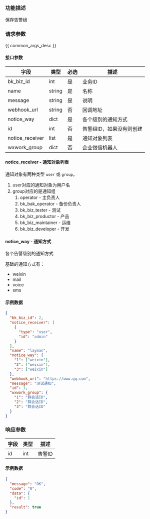 ### 功能描述

保存告警组

### 请求参数

{{ common_args_desc }}

#### 接口参数

| 字段            | 类型   | 必选 | 描述                     |
| --------------- | ------ | ---- | ------------------------ |
| bk_biz_id       | int    | 是   | 业务ID                   |
| name            | string | 是   | 名称                     |
| message         | string | 是   | 说明                     |
| webhook_url     | string | 否   | 回调地址                 |
| notice_way      | dict   | 是   | 各个级别的通知方式       |
| id              | int    | 否   | 告警组ID，如果没有则创建 |
| notice_receiver | list   | 是   | 通知对象列表             |
| wxwork_group | dict | 否 | 企业微信机器人 |

#### notice_receiver - 通知对象列表

通知对象有两种类型 `user` 或 `group`。

1. user对应的通知对象为用户名
2. group对应的是通知组
   1. operator - 主负责人
   2. bk_bak_operator - 备份负责人
   3. bk_biz_tester - 测试
   4. bk_biz_productor - 产品
   5. bk_biz_maintainer - 运维
   6. bk_biz_developer - 开发

#### notice_way - 通知方式

各个告警级别的通知方式

基础的通知方式有：

* weixin
* mail
* voice
* sms

#### 示例数据

```json
{
  "bk_biz_id": 2,
  "notice_receiver": [
    {
      "type": "user",
      "id": "admin"
    }
  ],
  "name": "layman",
  "notice_way": {
    "1": ["weixin"],
    "2": ["weixin"],
    "3": ["weixin"]
  },
  "webhook_url": "https://www.qq.com",
  "message": "测试通知",
  "id": 1,
  "wxwork_group": {
    "1": "群会话ID",
    "2": "群会话ID",
    "3": "群会话ID"
  }
}
```

### 响应参数

| 字段            | 类型   | 描述               |
| --------------- | ------ | ------------------ |
| id              | int    | 告警ID             |

#### 示例数据

```json
{
  "message": "OK",
  "code": "0",
  "data": {
    "id": 1
  },
  "result": true
}
```
